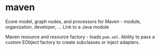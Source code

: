 # maven
Ecore model, graph nodes, and processors for Maven - module, organization, developer, ... Link to a Java module

Maven resource and resource factory - loads ``pom.xml``. Ability to pass a custom EObject factory to create subclasses or inject adapters.
